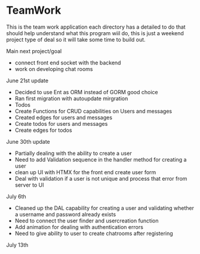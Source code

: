 # TeamWork


This is the team work application each directory has a detailed to do that should help understand what this program wiil do,
this is just a weekend project type of deal so it will take some time to build out.

Main next project/goal
- connect front end socket with the backend
- work on developing chat rooms 


June 21st update
- Decided to use Ent as ORM instead of GORM good choice
- Ran first migration with autoupdate mirgration
- Todos
-   Create Functions for CRUD capabilities on Users and messages
-   Created edges for users and messages
-   Create todos for users and messages
-   Create edges for todos

June 30th update
- Partially dealing with the ability to create a user
- Need to add Validation sequence in the handler method for creating a user
- clean up UI with HTMX for the front end create user form
- Deal with validation if a user is not unique and process that error from server to UI

July 6th
- Cleaned up the DAL capability for creating a user and validating whether a username and password already exists
- Need to connect the user finder and usercreation function
- Add animation for dealing with authentication errors
- Need to give ability to user to create chatrooms after registering




July 13th

